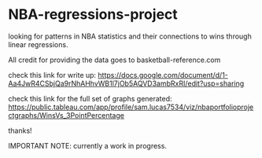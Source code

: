 # NBA-regressions-project
looking for patterns in NBA statistics and their connections to wins through linear regressions.

All credit for providing the data goes to basketball-reference.com

check this link for write up: https://docs.google.com/document/d/1-Aa4JwR4CSbjQa9rNhAHhvWB1l7jOb5AQVD3ambRxRI/edit?usp=sharing

check this link for the full set of graphs generated: https://public.tableau.com/app/profile/sam.lucas7534/viz/nbaportfolioprojectgraphs/WinsVs_3PointPercentage

thanks!

IMPORTANT NOTE: currently a work in progress.
